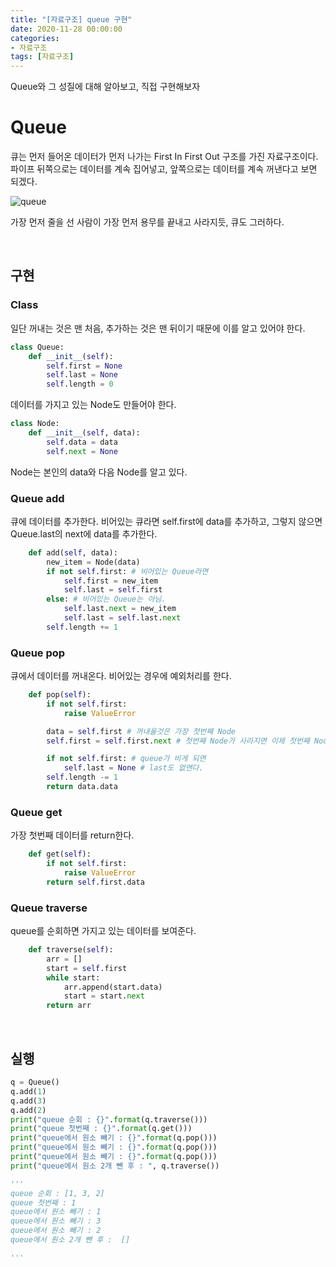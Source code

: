 ```yaml
---
title: "[자료구조] queue 구현"
date: 2020-11-28 00:00:00
categories:
- 자료구조
tags: [자료구조]
---
```




Queue와 그 성질에 대해 알아보고, 직접 구현해보자



# Queue

큐는 먼저 들어온 데이터가 먼저 나가는 First In First Out 구조를 가진 자료구조이다. 파이프 뒤쪽으로는 데이터를 계속 집어넣고, 앞쪽으로는 데이터를 계속 꺼낸다고 보면 되겠다.

![queue](https://cdn.pixabay.com/photo/2018/07/09/23/36/bank-3527570_1280.png)

가장 먼저 줄을 선 사람이 가장 먼저 용무를 끝내고 사라지듯, 큐도 그러하다.

<br>

## 구현

### Class

일단 꺼내는 것은 맨 처음, 추가하는 것은 맨 뒤이기 때문에 이를 알고 있어야 한다.

```python
class Queue:
    def __init__(self):
        self.first = None
        self.last = None
        self.length = 0
```



데이터를 가지고 있는 Node도 만들어야 한다.

```python
class Node:
    def __init__(self, data):
        self.data = data
        self.next = None
```

Node는 본인의 data와 다음 Node를 알고 있다.



### Queue add

큐에 데이터를 추가한다. 비어있는 큐라면 self.first에 data를 추가하고, 그렇지 않으면 Queue.last의 next에 data를 추가한다.

```python
    def add(self, data):
        new_item = Node(data)
        if not self.first: # 비어있는 Queue라면
            self.first = new_item
            self.last = self.first
        else: # 비어있는 Queue는 아님.
            self.last.next = new_item
            self.last = self.last.next
        self.length += 1
```



### Queue pop

큐에서 데이터를 꺼내온다. 비어있는 경우에 예외처리를 한다.

```python
    def pop(self):
        if not self.first:
            raise ValueError

        data = self.first # 꺼내올것은 가장 첫번째 Node
        self.first = self.first.next # 첫번째 Node가 사라지면 이제 첫번째 Node는 first.next가 된다. 

        if not self.first: # queue가 비게 되면
            self.last = None # last도 없앤다.
        self.length -= 1
        return data.data
```



### Queue get

가장 첫번째 데이터를 return한다.

```python
    def get(self):
        if not self.first:
            raise ValueError
        return self.first.data
```



### Queue traverse

queue를 순회하면 가지고 있는 데이터를 보여준다.

```python
    def traverse(self):
        arr = []
        start = self.first
        while start:
            arr.append(start.data)
            start = start.next
        return arr
```

<br>

## 실행

```python
q = Queue()
q.add(1)
q.add(3)
q.add(2)
print("queue 순회 : {}".format(q.traverse()))
print("queue 첫번째 : {}".format(q.get()))
print("queue에서 원소 빼기 : {}".format(q.pop()))
print("queue에서 원소 빼기 : {}".format(q.pop()))
print("queue에서 원소 빼기 : {}".format(q.pop()))
print("queue에서 원소 2개 뺀 후 : ", q.traverse())

'''
queue 순회 : [1, 3, 2]
queue 첫번째 : 1
queue에서 원소 빼기 : 1
queue에서 원소 빼기 : 3
queue에서 원소 빼기 : 2
queue에서 원소 2개 뺀 후 :  []

'''
```

